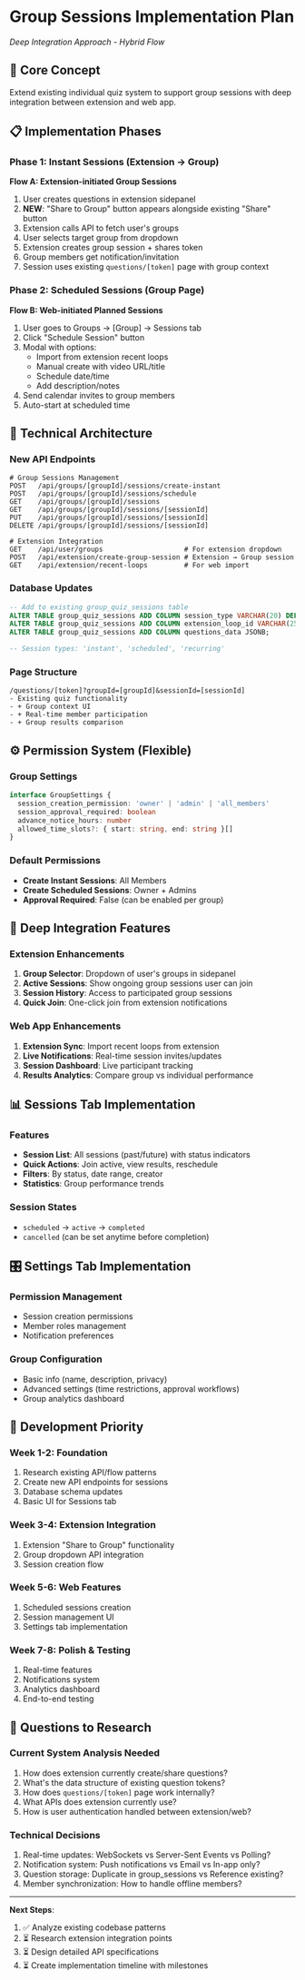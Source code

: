 # Group Sessions Implementation Plan
*Deep Integration Approach - Hybrid Flow*

## 🎯 **Core Concept**
Extend existing individual quiz system to support group sessions with deep integration between extension and web app.

## 📋 **Implementation Phases**

### **Phase 1: Instant Sessions (Extension → Group)**
**Flow A: Extension-initiated Group Sessions**
1. User creates questions in extension sidepanel
2. **NEW**: "Share to Group" button appears alongside existing "Share" button
3. Extension calls API to fetch user's groups
4. User selects target group from dropdown
5. Extension creates group session + shares token
6. Group members get notification/invitation
7. Session uses existing `questions/[token]` page with group context

### **Phase 2: Scheduled Sessions (Group Page)**
**Flow B: Web-initiated Planned Sessions**
1. User goes to Groups → [Group] → Sessions tab
2. Click "Schedule Session" button
3. Modal with options:
   - Import from extension recent loops
   - Manual create with video URL/title
   - Schedule date/time
   - Add description/notes
4. Send calendar invites to group members
5. Auto-start at scheduled time

## 🔧 **Technical Architecture**

### **New API Endpoints**
```
# Group Sessions Management
POST   /api/groups/[groupId]/sessions/create-instant
POST   /api/groups/[groupId]/sessions/schedule  
GET    /api/groups/[groupId]/sessions
GET    /api/groups/[groupId]/sessions/[sessionId]
PUT    /api/groups/[groupId]/sessions/[sessionId]
DELETE /api/groups/[groupId]/sessions/[sessionId]

# Extension Integration
GET    /api/user/groups                    # For extension dropdown
POST   /api/extension/create-group-session # Extension → Group session
GET    /api/extension/recent-loops         # For web import
```

### **Database Updates**
```sql
-- Add to existing group_quiz_sessions table
ALTER TABLE group_quiz_sessions ADD COLUMN session_type VARCHAR(20) DEFAULT 'scheduled';
ALTER TABLE group_quiz_sessions ADD COLUMN extension_loop_id VARCHAR(255);
ALTER TABLE group_quiz_sessions ADD COLUMN questions_data JSONB;

-- Session types: 'instant', 'scheduled', 'recurring'
```

### **Page Structure**
```
/questions/[token]?groupId=[groupId]&sessionId=[sessionId]
- Existing quiz functionality
- + Group context UI
- + Real-time member participation
- + Group results comparison
```

## ⚙️ **Permission System (Flexible)**

### **Group Settings**
```typescript
interface GroupSettings {
  session_creation_permission: 'owner' | 'admin' | 'all_members'
  session_approval_required: boolean
  advance_notice_hours: number
  allowed_time_slots?: { start: string, end: string }[]
}
```

### **Default Permissions**
- **Create Instant Sessions**: All Members
- **Create Scheduled Sessions**: Owner + Admins
- **Approval Required**: False (can be enabled per group)

## 🔗 **Deep Integration Features**

### **Extension Enhancements**
1. **Group Selector**: Dropdown of user's groups in sidepanel
2. **Active Sessions**: Show ongoing group sessions user can join
3. **Session History**: Access to participated group sessions
4. **Quick Join**: One-click join from extension notifications

### **Web App Enhancements**  
1. **Extension Sync**: Import recent loops from extension
2. **Live Notifications**: Real-time session invites/updates
3. **Session Dashboard**: Live participant tracking
4. **Results Analytics**: Compare group vs individual performance

## 📊 **Sessions Tab Implementation**

### **Features**
- **Session List**: All sessions (past/future) with status indicators
- **Quick Actions**: Join active, view results, reschedule
- **Filters**: By status, date range, creator
- **Statistics**: Group performance trends

### **Session States**
- `scheduled` → `active` → `completed`
- `cancelled` (can be set anytime before completion)

## 🎛️ **Settings Tab Implementation**

### **Permission Management**
- Session creation permissions
- Member roles management  
- Notification preferences

### **Group Configuration**
- Basic info (name, description, privacy)
- Advanced settings (time restrictions, approval workflows)
- Group analytics dashboard

## 🚀 **Development Priority**

### **Week 1-2: Foundation**
1. Research existing API/flow patterns
2. Create new API endpoints for sessions
3. Database schema updates
4. Basic UI for Sessions tab

### **Week 3-4: Extension Integration**
1. Extension "Share to Group" functionality
2. Group dropdown API integration
3. Session creation flow

### **Week 5-6: Web Features**
1. Scheduled sessions creation
2. Session management UI
3. Settings tab implementation

### **Week 7-8: Polish & Testing**
1. Real-time features
2. Notifications system
3. Analytics dashboard
4. End-to-end testing

## 📝 **Questions to Research**

### **Current System Analysis Needed**
1. How does extension currently create/share questions?
2. What's the data structure of existing question tokens?
3. How does `questions/[token]` page work internally?
4. What APIs does extension currently use?
5. How is user authentication handled between extension/web?

### **Technical Decisions**
1. Real-time updates: WebSockets vs Server-Sent Events vs Polling?
2. Notification system: Push notifications vs Email vs In-app only?
3. Question storage: Duplicate in group_sessions vs Reference existing?
4. Member synchronization: How to handle offline members?

---

**Next Steps**: 
1. ✅ Analyze existing codebase patterns
2. ⏳ Research extension integration points  
3. ⏳ Design detailed API specifications
4. ⏳ Create implementation timeline with milestones
